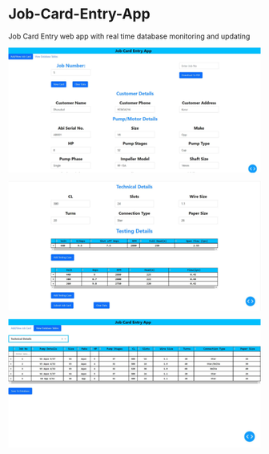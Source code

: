 # Job-Card-Entry-App
Job Card Entry web app with real time database monitoring and updating 

![alt text](https://github.com/Mazen72/Job-Card-Entry-App/blob/main/card1.JPG?raw=true)

![alt text](https://github.com/Mazen72/Job-Card-Entry-App/blob/main/card2.JPG?raw=true)

![alt text](https://github.com/Mazen72/Job-Card-Entry-App/blob/main/database.JPG?raw=true)

